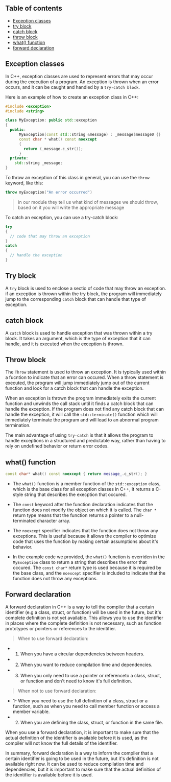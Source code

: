 ## Table of contents
- [Exception classes](#exception-classes)
- [try block](#try-block)
- [catch block](#catch-block)
- [throw block](#throw-block)
- [what() function](#what()-function)
- [forward declaration](#forward-declaration)

## Exception classes

In C++, exception classes are used to represent errors that may occur during the execution of a program. An exception is thrown when an error occurs, and it can be caught and handled by a `try-catch block`.

Here is an example of how to create an exception class in C++:

```C++
#include <exception>
#include <string>

class MyException: public std::exception
{
  public:
      MyException(const std::string &message) : _message(message0 {}
      const char * what() const noexcept
      {
        return (_message.c_str());
      }
  private:
    std::string _message;
}
```

To throw an exception of this class in general, you can use the `throw` keyword, like this:

```C++
throw myException("An error occurred")
```

> in our module they tell us what kind of messages we should throw, based on it you will write the appropriate message 

To catch an exception, you can use a try-catch block:


```C++
try
{
  // code that may throw an exception
}
catch
{
  // handle the exception
}
```

## Try block

A `try` block is used to enclose a sectio of code that may throw an exception. if an exception is thrown within the try block, the program will immediately jump to the corresponding `catch` block that can handle that type of exception.

## catch block

A `catch` block is used to handle exception that was thrown within a try block. It takes an argument, which is the type of exception that it can handle, and it is executed when the exception is thrown.

## Throw block

The `Throw` statement is used to throw an exception. It is typically used within a fucntion to indicate that an error can occured. When a throw statement is executed, the program will jump immediately jump out of the current function and look for a catch block that can handle the exception.

When an exception is thrown the program immediately exits the current function and unwinds the call stack until it finds a catch block that can handle the exception. If the program does not find any catch block that can handle the exception, it will call the `std::terminate()` function which will immediately terminate the program and will lead to an abnormal program termination.

The main advantage of using `try-catch` is that it allows the program to handle exceptions in a structured and predictable way, rather than having to rely on undefined behavior or return error codes.
## what() function

```C++
const char* what() const noexcept { return message_.c_str(); }
```

- The `what()` function is a member function of the `std::exception` class, which is the base class for all exception classes in C++, it returns a C-style string that describes the execption that occured.

- The `const` keyword after the function declaration indicates that the function does not modify the object on which it is called. The `char *` return type means that the function returns a pointer to a null-terminated character array.
- The `noexcept` specifier indicates that the function does not throw any exceptions. This is useful because it allows the compiler to optimize code that uses the function by making certain assumptions about it's behavior.
- In the example code we provided, the `what()` function is overriden in the `MyException` class to return a string that describes the error that occured. The `const char*` return type is used because it is required by the base class, and the `noexcept` specifier is included to indicate that the function does not throw any exceptions.

## Forward declaration

A forward declaration in C++ is a way to tell the compiler that a certain identifier (e.g a class, struct, or function) will be used in the future, but it's complete definition is not yet available. This allows you to use the identifier in places where the complete definition is not necessary, such as function prototypes or pointers or references to the identifier.

> When to use forward declaration:

- 1. When you have a circular dependencies between headers.
- 2. When you want to reduce compilation time and dependencies.
- 3. When you only need to use a pointer or referenceto a class, struct, or function and don't need to know it's full definition.

> When not to use forward declaration:

- 1- When you need to use the full definition of a class, struct or a function, such as when you need to call member function or access a member variable.
- 2. When you are defining the class, struct, or function in the same file.

When you use a forward declaration, it is important to make sure that the actual definition of the identifier is available before it is used, as the compiler will not know the full details of the identifier.

In summary, forward declaration is a way to inform the compiler that a certain identifier is going to be used in the future, but it's definition is not available right now. It can be used to reduce compilation time and dependencies, but it is important to make sure that the actual definition of the identifier is available before it is used.

